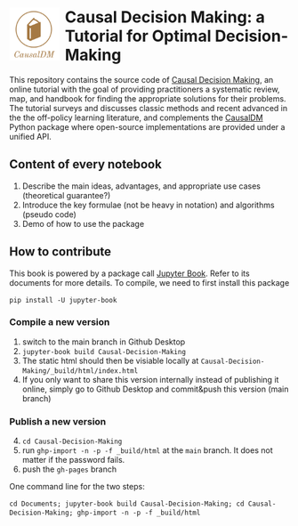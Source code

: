 <h1><img src="logo.png" width="90px" align="left" style="margin-right: 10px;"> Causal Decision Making: a Tutorial for Optimal Decision-Making</h1>



This repository contains the source code of [Causal Decision Making](http://causaldm.com/), an online tutorial with the goal of providing practitioners a systematic review, map, and handbook for finding the appropriate solutions for their problems. 
The tutorial surveys and discusses classic methods and recent advanced in the the off-policy learning literature, and complements the [CausalDM](https://github.com/CausalDM/CausalDM) Python package where open-source implementations are provided under a unified API. 

## Content of every notebook
1. Describe the main ideas, advantages, and appropriate use cases (theoretical guarantee?)
2. Introduce the key formulae (not be heavy in notation) and algorithms (pseudo code)
3. Demo of how to use the package

## How to contribute

This book is powered by a package call [Jupyter Book](https://jupyterbook.org/intro.html). 
Refer to its documents for more details. 
To compile, we need to first install this package

```
pip install -U jupyter-book
```

### Compile a new version
1. switch to the main branch in Github Desktop
2. `jupyter-book build Causal-Decision-Making`
3. The static html should then be visiable locally at `Causal-Decision-Making/_build/html/index.html`
4. If you only want to share this version internally instead of publishing it online, simply go to Github Desktop and commit&push this version (main branch)

### Publish a new version
4. `cd Causal-Decision-Making`
3. run `ghp-import -n -p -f _build/html` at the `main` branch. It does not matter if the password fails. 
4. push the `gh-pages` branch


One command line for the two steps: 
```
cd Documents; jupyter-book build Causal-Decision-Making; cd Causal-Decision-Making; ghp-import -n -p -f _build/html
```
